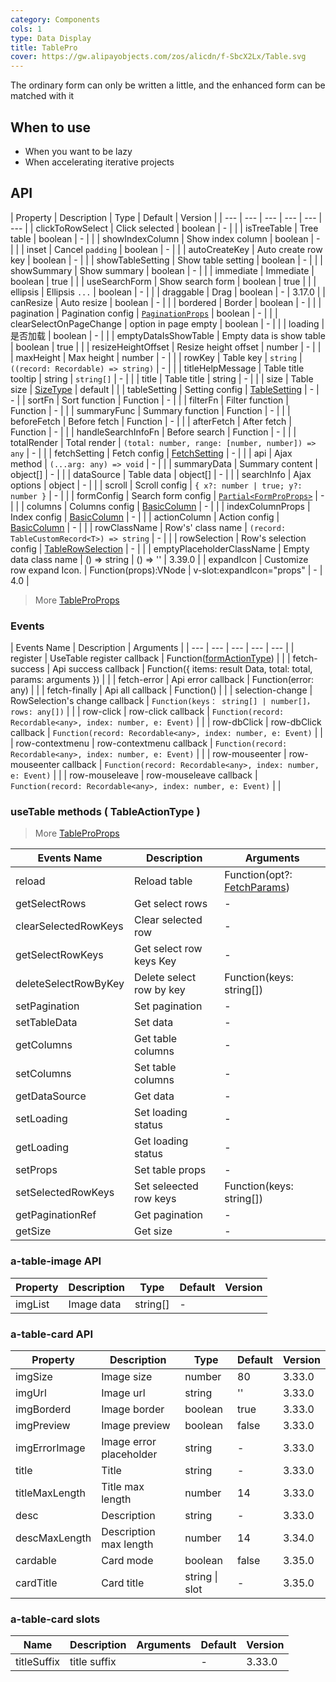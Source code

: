 ```yaml
---
category: Components
cols: 1
type: Data Display
title: TablePro
cover: https://gw.alipayobjects.com/zos/alicdn/f-SbcX2Lx/Table.svg
---
```


The ordinary form can only be written a little, and the enhanced form can be matched with it

## When to use

- When you want to be lazy
- When accelerating iterative projects

## API

| Property | Description | Type | Default | Version |
| --- | --- | --- | --- | --- | --- |
| clickToRowSelect | Click selected | boolean | - |  |
| isTreeTable | Tree table | boolean | - |  |
| showIndexColumn | Show index column | boolean | - |  |
| inset | Cancel `padding` | boolean | - |  |
| autoCreateKey | Auto create row key | boolean | - |  |
| showTableSetting | Show table setting | boolean | - |  |
| showSummary | Show summary | boolean | - |  |
| immediate | Immediate | boolean | true |  |
| useSearchForm | Show search form | boolean | true |  |
| ellipsis | Ellipsis `...` | boolean | - |  |
| draggable | Drag | boolean | - | 3.17.0 |
| canResize | Auto resize | boolean | - |  |
| bordered | Border | boolean | - |  |
| pagination | Pagination config | [`PaginationProps`](./src/types/pagination.ts#15) \| boolean | - |  |
| clearSelectOnPageChange | option in page empty | boolean | - |  |
| loading | 是否加载 | boolean | - |  |
| emptyDataIsShowTable | Empty data is show table | boolean | true |  |
| resizeHeightOffset | Resize height offset | number | - |  |
| maxHeight | Max height | number | - |  |
| rowKey | Table key | `string` | `((record: Recordable) => string)` | - |  |
| titleHelpMessage | Table title tooltip | string \| `string[]` | - |  |
| title | Table title | string | - |  |
| size | Table size | [SizeType](./src/types/table.ts#L94) | default |  |
| tableSetting | Setting config | [TableSetting](./src/types/table.ts#L143) | - | - |
| sortFn | Sort function | Function | - |  |
| filterFn | Filter function | Function | - |  |
| summaryFunc | Summary function | Function | - |  |
| beforeFetch | Before fetch | Function | - |  |
| afterFetch | After fetch | Function | - |  |
| handleSearchInfoFn | Before search | Function | - |  |
| totalRender | Total render | `(total: number, range: [number, number]) => any` | - |  |
| fetchSetting | Fetch config | [FetchSetting](./src/types/table.ts#L132) | - |  |
| api | Ajax method | `(...arg: any) => void` | - |  |
| summaryData | Summary content | object[] | - |  |
| dataSource | Table data | object[] | - |  |
| searchInfo | Ajax options | object | - |  |
| scroll | Scroll config | `{ x?: number | true; y?: number }` | - |  |
| formConfig | Search form config | [`Partial<FormProProps>`](../form-pro/src/props.ts) | - |  |
| columns | Columns config | [BasicColumn](./src/types/table.ts#414) | - |  |
| indexColumnProps | Index config | [BasicColumn](./src/types/table.ts#414) | - |  |
| actionColumn | Action config | [BasicColumn](./src/types/table.ts#414) | - |  |
| rowClassName | Row's' class name | `(record: TableCustomRecord<T>) => string` | - |  |
| rowSelection | Row's selection config | [TableRowSelection](./src/types/table.ts#21) | - |  |
| emptyPlaceholderClassName | Empty data class name | () => string | () => '' | 3.39.0 |
| expandIcon | Customize row expand Icon. | Function(props):VNode \| v-slot:expandIcon="props" | - | 4.0 |

> More [TableProProps](./src/types/table.ts#414)

### Events

| Events Name | Description | Arguments |
| --- | --- | --- | --- | --- |
| register | UseTable register callback | Function([formActionType](https://github.com/fe6/water-pro/blob/next/components/form-pro/src/types/form.ts#L29)) |  |
| fetch-success | Api success callback | Function({ items: result Data, total: total, params: arguments }) |  |
| fetch-error | Api error callback | Function(error: any) |  |
| fetch-finally | Api all callback | Function() |  |
| selection-change | RowSelection's change callback | `Function(keys： string[] | number[]，rows: any[])` |  |
| row-click | row-click callback | `Function(record: Recordable<any>, index: number, e: Event)` |  |
| row-dbClick | row-dbClick callback | `Function(record: Recordable<any>, index: number, e: Event)` |  |
| row-contextmenu | row-contextmenu callback | `Function(record: Recordable<any>, index: number, e: Event)` |  |
| row-mouseenter | row-mouseenter callback | `Function(record: Recordable<any>, index: number, e: Event)` |  |
| row-mouseleave | row-mouseleave callback | `Function(record: Recordable<any>, index: number, e: Event)` |  |

### useTable methods ( TableActionType )

> More [TableProProps](./src/types/table.ts#102)

| Events Name | Description | Arguments |
| --- | --- | --- |
| reload | Reload table | Function(opt?: [FetchParams](./src/types/table.ts#79)) |
| getSelectRows | Get select rows | - |
| clearSelectedRowKeys | Clear selected row | - |
| getSelectRowKeys | Get select row keys Key | - |
| deleteSelectRowByKey | Delete select row by key | Function(keys: string[]) |
| setPagination | Set pagination | - |
| setTableData | Set data | - |
| getColumns | Get table columns | - |
| setColumns | Set table columns | - |
| getDataSource | Get data | - |
| setLoading | Set loading status | - |
| getLoading | Get loading status | - |
| setProps | Set table props | - |
| setSelectedRowKeys | Set seleected row keys | Function(keys: string[]) |
| getPaginationRef | Get pagination | - |
| getSize | Get size | - |

### a-table-image API

| Property | Description | Type     | Default | Version |
| -------- | ----------- | -------- | ------- | ------- |
| imgList  | Image data  | string[] | -       |         |

### a-table-card API

| Property       | Description             | Type           | Default | Version |
| -------------- | ----------------------- | -------------- | ------- | ------- |
| imgSize        | Image size              | number         | 80      | 3.33.0  |
| imgUrl         | Image url               | string         | ''      | 3.33.0  |
| imgBorderd     | Image border            | boolean        | true    | 3.33.0  |
| imgPreview     | Image preview           | boolean        | false   | 3.33.0  |
| imgErrorImage  | Image error placeholder | string         | -       | 3.33.0  |
| title          | Title                   | string         | -       | 3.33.0  |
| titleMaxLength | Title max length        | number         | 14      | 3.33.0  |
| desc           | Description             | string         | -       | 3.33.0  |
| descMaxLength  | Description max length  | number         | 14      | 3.34.0  |
| cardable       | Card mode               | boolean        | false   | 3.35.0  |
| cardTitle      | Card title              | string \| slot | -       | 3.35.0  |

### a-table-card slots

| Name        | Description  | Arguments | Default | Version |
| ----------- | ------------ | --------- | ------- | ------- |
| titleSuffix | title suffix |           | -       | 3.33.0  |
